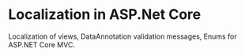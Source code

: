# Localization in ASP.Net Core
Localization of views, DataAnnotation validation messages, Enums for ASP.NET Core MVC.
